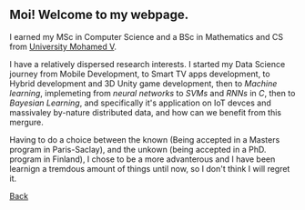 ##  Moi! Welcome to my webpage.

I earned my MSc in Computer Science and a BSc in Mathematics and CS from [University Mohamed V](http://www.um5.ac.ma/um5/).

I have a relatively dispersed research interests. I started my Data Science journey from Mobile Development, to Smart TV apps development, to Hybrid development and 3D Unity game development, then to _Machine learning_, implemeting from _neural networks_ to _SVMs_ and _RNNs_ in _C_, then to _Bayesian Learning_, and specifically it's application on IoT devces and massivaley by-nature distributed data, and how can we benefit from this mergure. 

Having to do a choice between the known (Being accepted in a Masters program in Paris-Saclay), and the unkown (being accepted in a PhD. program in Finland), I chose to be a more advanterous and I have been learnign a tremdous amount of things until now, so I don't think I will regret it.

[Back](./)
